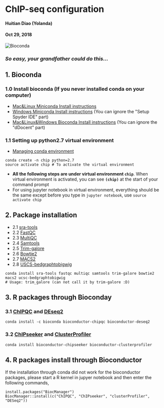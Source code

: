 # ChIP-seq configuration

#### Huitian Diao (Yolanda)
#### Oct 29, 2018


![Bioconda](https://bioconda.github.io/bioconda-utils/_images/bioconda.png)
### _So easy, your grandfather could do this..._

## 1. Bioconda
### 1.0 Install bioconda (If you never installed conda on your computer)
* [Mac&Linux Miniconda Install instructions](https://conda.io/miniconda.html)
* [Windows Miniconda Install instructions](https://www.scivision.co/anaconda-python-with-windows-subsystem-for-linux/) (You can ignore the "Setup Spyder IDE" part)
* [Mac&Linux&Windows Bioconda Install instructions](http://ddocent.com//bioconda/) (You can ignore the "dDocent" part)

### 1.1 Setting up python2.7 virtual environment
* [Managing conda environment](https://conda.io/docs/user-guide/tasks/manage-environments.html)
```
conda create -n chip python=2.7
source activate chip # To activate the virtual environment
```
* __All the following steps are under virtual environment `chip`__. When virtual environment is activated, you can see __`(chip)`__ at the start of your command prompt
* For using jupyter notebook in virtual environment, everything should be the same except before you type in `jupyter notebook`, use `source activate chip`

## 2. Package installation
* 2.1 [sra-tools](https://bioconda.github.io/recipes/sra-tools/README.html)
* 2.2 [FastQC](https://bioconda.github.io/recipes/fastqc/README.html)
* 2.3 [MultiQC](https://bioconda.github.io/recipes/multiqc/README.html)
* 2.4 [Samtools](https://bioconda.github.io/recipes/samtools/README.html)
* 2.5 [Trim-galore](https://bioconda.github.io/recipes/trim-galore/README.html)
* 2.6 [Bowtie2](https://bioconda.github.io/recipes/bowtie2/README.html)
* 2.7 [MACS2](https://bioconda.github.io/recipes/macs2/README.html)
* 2.8 [USCS-bedgraphtobigwig](https://bioconda.github.io/recipes/ucsc-bedgraphtobigwig/README.html)

```
conda install sra-tools fastqc multiqc samtools trim-galore bowtie2 macs2 ucsc-bedgraphtobigwig
# Usage: trim_galore (can not call it by trim-galore :D)
```


## 3. R packages through Bioconday

### 3.1 [ChIPQC](https://anaconda.org/bioconda/bioconductor-chipqc) and [DEseq2](https://anaconda.org/bioconda/bioconductor-deseq2)
```
conda install -c bioconda bioconductor-chipqc bioconductor-deseq2
```

### 3.2 [ChIPseeker](https://bioconda.github.io/recipes/bioconductor-chipseeker/README.html) and [ClusterProfiler](https://bioconda.github.io/recipes/bioconductor-clusterprofiler/README.html)
```
conda install bioconductor-chipseeker bioconductor-clusterprofiler
```

## 4. R packages install through Bioconductor

If the installation through conda did not work for the bioconductor packages, please start a R kernel in jupyer notebook and then enter the following commands,

```
install.packages("BiocManager")
BiocManager::install(c("ChIPQC", "ChIPseeker", "clusterProfiler", "DESeq2"))
```
